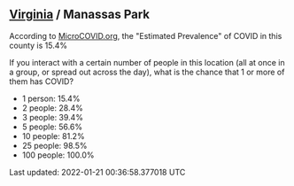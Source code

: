 
## [Virginia](/united-states/virginia) / Manassas Park

According to [MicroCOVID.org](http://microcovid.org),
the "Estimated Prevalence" of COVID in this county is 15.4%

If you interact with a certain number of people in this location
(all at once in a group, or spread out across the day), what is the chance that
1 or more of them has COVID?

- 1 person: 15.4%
- 2 people: 28.4%
- 3 people: 39.4%
- 5 people: 56.6%
- 10 people: 81.2%
- 25 people: 98.5%
- 100 people: 100.0%

Last updated: 2022-01-21 00:36:58.377018 UTC
